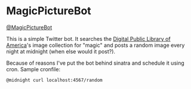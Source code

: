 # MagicPictureBot
[@MagicPictureBot](https://dp.la/)

This is a simple Twitter bot.  It searches the [Digital Public Library of America](https://dp.la/)'s image collection for "magic" and posts a random image every night at midnight (when else would it post?).

Because of reasons I've put the bot behind sinatra and schedule it using cron.  Sample cronfile:
```
@midnight curl localhost:4567/random
